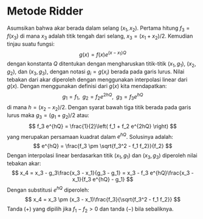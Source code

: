 # Metode Ridder

Asumsikan bahwa akar berada dalam selang $(x_1, x_2)$. Pertama hitung $f_3 = f(x_3)$ di mana $x_3$ adalah titik tengah dari selang, $x_3 = (x_1 + x_2)/2$. Kemudian tinjau suatu fungsi:
$$
g(x) = f(x)e^{(x - x_1)Q}
$$
dengan konstanta $Q$ ditentukan dengan mengharuskan titik-titik $(x_1, g_1)$, $(x_2, g_2)$, dan $(x_3, g_3)$, dengan notasi $g_{i}=g(x_i)$ berada pada garis lurus. Nilai tebakan dari akar diperoleh dengan menggunakan interpolasi linear dari $g(x)$. Dengan menggunakan definisi dari $g(x)$ kita mendapatkan:
$$
g_{1} = f_{1}, \,\,\, g_2 = f_{2}e^{2hQ}, \,\,\, g_{3} = f_{3}e^{hQ}
$$
di mana $h = (x_2 - x_2)/2$. Dengan syarat bawah tiga titik berada pada garis lurus maka $g_3 = (g_1 + g_2)/2$ atau:
$$
f_3 e^{hQ} = \frac{1}{2}\left( f_1 + f_2 e^{2hQ} \right)
$$
yang merupakan persamaan kuadrat dalam $e^{hQ}$. Solusinya adalah:
$$
e^{hQ} = \frac{f_3 \pm \sqrt{f_3^2 - f_1 f_2}}{f_2}
$$
Dengan interpolasi linear berdasarkan titik $(x_1, g_1)$ dan $(x_3, g_3)$ diperoleh nilai tebakan akar:
$$
x_4 = x_3 - g_3\frac{x_3 - x_1}{g_3 - g_1} =
x_3 - f_3 e^{hQ}\frac{x_3 - x_1}{f_3 e^{hQ} - g_1}
$$
Dengan substitusi $e^{hQ}$ diperoleh:
$$
x_4 = x_3 \pm (x_3 - x_1)\frac{f_3}{\sqrt{f_3^2 - f_1 f_2}}
$$
Tanda $(+)$ yang dipilih jika $f_1 - f_2 > 0$ dan tanda $(-)$ bila sebaliknya.